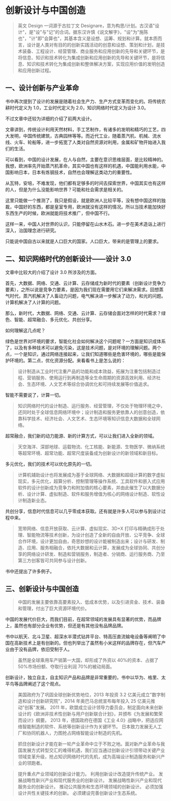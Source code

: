 # 创新设计与中国创造

> 英文 Design 一词源于古拉丁文 Designare，意为构思/计划。古汉语"设计"，是"设"与"记"的合词。据东汉许慎《说文解字》，"设"为"施陈也"，"计"即"会算也"，其基本含义是设想、运筹、规划和计算。就本质而言，设计是人类对有目的的创新实践活动的创意和设想、策划和计划，是技术装备、工程设计、经营管理、商业服务和应用创新的先导和关键环节，是将信息、知识和技术转化为集成创新和应用创新的先导和关键环节，是将信息、知识和技术转化为集成创新和整体解决方案，实现应用价值的发明创造和应用创新过程。

## 一、设计创新与产业革命

书中再次提到了设计的发展是随着社会生产力、生产方式变革而变化的。将传统农耕时代定义为 1.0，工业时代定义为 2.0，知识网络时代定义为设计 3.0。

不过文章中还较为详细的介绍了前两大设计。

文章讲到，传统设计利用天然材料，手工艺制作，有诸多的发明和精巧的工艺，四大发明，中国传统建筑，古典园林等等。而近代工业，随着蒸汽机、机械、流水线、火车、轮船等，进一步拓宽了人类对自然资源对利用，金属和矿物开始进入我们的生活。

可以看到，中国的设计发展，在人与自然，主要在意识思维层面，是比较精神的。我想，欧洲率先开始蒸汽机革命，其实中国也有这样的机遇，中国能利用水能，中国影响日本，日本有炼钢技术，自然也会理解这类动力的重要性。

从瓦特，安培，不难发现，他们都有足够多的时间去探索世界，中国其实也有这样的人，但是为什么没能影响世界？可能和社会需求是相关的。

这里只能做一个推测了，我只是假设，就是欧洲人比较平等，没有想中国这样的独裁，中国好的东西，都是皇室专用，欧洲就没有这样的情况。所以当技术能加快好东西生产的时候，欧洲就能将技术推广，但中国不行。

这样一来，中国人对世界的认识，只能停留在山水木石。进一步在美术造诣上进行深入，治国理念进行研究。

只能说中国自古以来就是人口巨大的国家。人口巨大，带来的是管理上的要求。

## 二、知识网络时代的创新设计——设计 3.0

文章中比较大的介绍了设计 3.0 所涉及的方面。

首先，大数据、网络、交通、云计算、云存储成为新时代的要素（创新设计竞争力要素），之所以说是竞争力要素，是因为我们现在需要用它们来解决需求。回想蒸气时代，蒸汽机解决了人畜动力问题，电气解决进一步解决了动力，和光的问题。计算机解决了人计算的问题。

那么，新时代，大数据、网络、交通、云计算、云存储会面对怎样的时代需求？绿色、智能、超常融合、多元优化、共创分享。

如何理解这几点呢？

绿色是世界对环境的要求，智能化社会如何解决这个问题呢？一方面是知识成体系了，以及有多种技术可以避免污染，这是技术问题，是对环境的理解问题。两个点，一个是知识，通过网络连接起来，让我们知道哪些是危害环境的，哪些是能保护环境的。第二点，优化资源分配。来看看书上是怎么说的：

> 设计制造从工业时代注重产品的功能和成本效益，拓展为注重包括制造过程、营销服务、使用运行到再制造等全生命周期的资源高效利用、经济社会、生态环境、人文艺术等综合协调优化和可持续发展等价值追求。

智能不需要说了，计算一切。

> 知识网络时代的设计制造、运行服务、经营管理，不仅处于物理环境之中，还同时处于全球信息网络环境中；设计制造和服务更依靠人的创意创造，依靠科学技术、经济社会、人文艺术、生态环境等知识信息大数据和全球网络。

超常融合，我们新的动力能源、新的计算方式，可以让我们进入全新的领域。

> 天空海洋、深部地球、运载物流、化工核能、新能源、生物医学、微纳系统等超常环境、超常功能、超常尺度装备成为创新设计的新领域和新目标。

多元优化，我们的技术可以优化原先的一切。

> 计算机辅助设计也将发展成为基于全球网络、大数据和超级计算的数字虚拟现实，多元优化，超算分析、控制管理等操作系统、工具软件和嵌入式应用软件的设计创新成为竞争力和附加值的核心要素，并由此催生了以大数据分析、设计计算、虚拟制造、软件和服务增值为核心的网络设计制造、软性设计制造新业态。

共创分享，信息时代信息可以几乎零成本获取。还有就是许多人可以参与到设计过程中来。

> 宽带网络、信息开放获取、云计算、虚拟现实、3D+X 打印与精确成形于处理、智能物流等技术创新，为设计创造了全新的自由开放、公平竞争、全球合作环境，设计更加自由，奇思妙想的设计能被制造出来；设计与研发、制造、应用、服务相融合，依托大数据和云计算，发展成为全球协同、共创分享的网络设计研发、制造和营销服务，制造者、分销商、运行服务商、乃至第三方创客皆可共同参与设计创新。

书中还提出了许多例子。

## 三、创新设计与中国创造

> 中国的发展主要依靠高要素投入、低成本优势，以及引进资金、技术、装备和管理，付出了巨大资源环境代价。

中国的发展代价巨大，而我们目前，在超常领域的发展具有显著的优势，而品牌上，虽然也有部分企业有优势，但还是有其他没有品牌品牌。

书中以航天、北斗卫星、超深水半潜式钻井平台、特高压直流输电设备等阐明了中国在高新技术上是有创新的。但也列举出了虽然有小米这样的品牌存在，但汽车产业由于没有品牌，依旧受制于人。

> 虽然是全球乘用车产销第一大国，却形成了外资以 40%的资本、占据了 50%市场份额、夺取行业利润 70%的被动局面。

创新设计，独立自主，自主知识产品和品牌是非常重要的，书中以华为、格里、太平鸟等品牌阐述了这个观点。

> 美国政府为了巩固全球创新优势地位，2013 年投资 3.2 亿美元成立"数字制造和设计创新研究院"，2014 年奥巴马总统宣布每年投入 25 亿美元推动"创客"发展。
> 2011 年，欧盟成立设计领导力委员会，制定面向未来创新设计的《欧洲非技术性创新与用户创新联合计划》，并颁布《为发展和繁荣而设计》纲要。
> 2013 年，德国政府在德国《工业 4.0》战略中，把适应网络智能制造的软件、系统等创新设计作为关键环节。
> 日本致力发展无人工厂和协同机器人，力图抢占网络智能设计制造的先机。

> 抓住创新设计才能在新一轮产业革命中立于不败之地。面对新产业革命与我国发展方式转型交汇的难得机遇，我们应当通过创新设计引领带动关键产业领域变革升级，抢占知识网络时代的先机，成为高端设计制造服务和新兴产业的领跑者。

> 提升重点产业领域的创新设计能力。
> 利用创新设计改造提升传统产业。
> 发展战略性新兴产业和现代服务业的创新设计。
> 发展战略性新兴产业和现代服务业的创新设计。
> 推动公共服务和生态环境领域的创新设计。
> 必须加强设计共性关键技术的创新。
> 必须建设完善创新设计生态系统。
